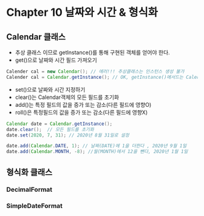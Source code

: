 # Chapter 10 날짜와 시간 & 형식화

## Calendar 클래스 
- 추상 클래스 이므로 getInstance()를 통해 구현된 객체를 얻어야 한다.   
- get()으로 날짜와 시간 필드 가져오기
```java
Calender cal = new Calendar(); // 에러!!! 추상클래스는 인스턴스 생성 불가
Calender cal = Calendar.getInstance(); // OK, getInstance()메서드는 Calendar클래스를 구현한 클래스의 인스턴스를 반환한다
```
- set()으로 날짜와 시간 지정하기
- clear()는 Calendar객체의 모든 필드를 초기화
- add()는 특정 필드의 값을 증가 또는 감소(다른 필드에 영향O)
- roll()은 특정필드의 값을 증가 또는 감소(다른 필드에 영향X)
```java
Calendar date = Calendar.getInstance();
date.clear();  // 모든 필드를 초기화
date.set(2020, 7, 31); // 2020년 8월 31일로 설정

date.add(Calendar.DATE, 1); // 날짜(DATE)에 1을 더한다 , 2020년 9월 1일
date.add(Calendar.MONTH, -8); //월(MONTH)에서 12을 뺀다, 2020년 1월 1일
```

## 형식화 클래스
### DecimalFormat
### SimpleDateFormat